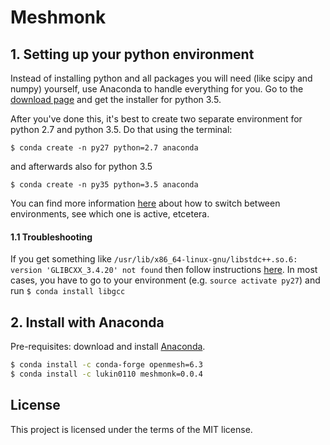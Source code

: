 # Meshmonk

## 1. Setting up your python environment
Instead of installing python and all packages you will need (like scipy 
and numpy) yourself, use Anaconda to handle everything for you. Go to 
the [download page](https://www.continuum.io/downloads) and get the 
installer for python 3.5.

After you've done this, it's best to create two separate environment for 
python 2.7 and python 3.5. Do that using the terminal:
```
$ conda create -n py27 python=2.7 anaconda
```
and afterwards also for python 3.5
```
$ conda create -n py35 python=3.5 anaconda
```

You can find more information [here](http://conda.pydata.org/docs/using/envs.html#list-all-environments) 
about how to switch between environments, see which one is active, 
etcetera.

#### 1.1 Troubleshooting
If you get something like `/usr/lib/x86_64-linux-gnu/libstdc++.so.6: version 'GLIBCXX_3.4.20' not found` then follow instructions [here](http://askubuntu.com/questions/575505/glibcxx-3-4-20-not-found-how-to-fix-this-error). In most cases, you have to go to your environment (e.g. `source activate py27`) and run `$ conda install libgcc`


## 2. Install with Anaconda

Pre-requisites: download and install [Anaconda](https://www.continuum.io/downloads).

```bash
$ conda install -c conda-forge openmesh=6.3
$ conda install -c lukin0110 meshmonk=0.0.4
```

## License
This project is licensed under the terms of the MIT license.
